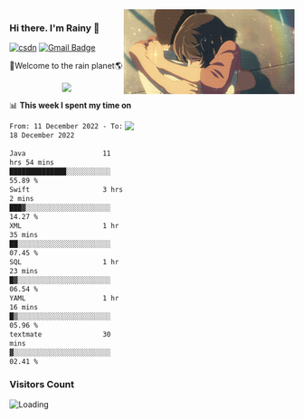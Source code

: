 <img  align='right' height="150" src="https://github.com/LikeRainDay/LikeRainDay/blob/master/pic/img_rain_1.gif?raw=true">



### Hi there. I'm Rainy :lemon:

[![csdn](https://img.shields.io/badge/-csdn-c14438?style=flat-square&logo=c&logoColor=white)](https://blog.csdn.net/qq_15807167)
[![Gmail Badge](https://img.shields.io/badge/-gmail-c14438?style=flat-square&logo=Gmail&logoColor=white&link=mailto:houshuai0816@gmail.com)](mailto:houshuai0816@gmail.com)

🚀Welcome to the rain planet🌎

<center>
<img align='center'  src="https://source.unsplash.com/random/1200x600">
</center>

📊 **This week I spent my time on**

<img align='right'   width="300" src="https://github-readme-stats.vercel.app/api?username=LikeRainDay&show_icons=true&title_color=fff&icon_color=79ff97&text_color=9f9f9f&bg_color=151515&count_private=true">

<!--START_SECTION:waka-->

```text
From: 11 December 2022 - To: 18 December 2022

Java                   11 hrs 54 mins  ██████████████░░░░░░░░░░░   55.89 %
Swift                  3 hrs 2 mins    ███▓░░░░░░░░░░░░░░░░░░░░░   14.27 %
XML                    1 hr 35 mins    ██░░░░░░░░░░░░░░░░░░░░░░░   07.45 %
SQL                    1 hr 23 mins    █▓░░░░░░░░░░░░░░░░░░░░░░░   06.54 %
YAML                   1 hr 16 mins    █▒░░░░░░░░░░░░░░░░░░░░░░░   05.96 %
textmate               30 mins         ▓░░░░░░░░░░░░░░░░░░░░░░░░   02.41 %
```

<!--END_SECTION:waka-->

### Visitors Count
<img align="left" src = "https://profile-counter.glitch.me/LikeRainDay/count.svg" alt ="Loading">
